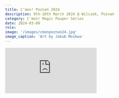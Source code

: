 ```yaml
---
title: C'mon! Poznań 2024
description: 9th-10th March 2024 @ Wilczek, Poznań
category: C'mon! Magic Pauper Series
date: 2024-03-09
role: 
image: '/images/cmonpoznan24.jpg'
image_caption: 'Art by Jakub Moskwa'
---
```


<p><iframe src="https://www.youtube.com/embed/6oEI9N9kGzM" loading="lazy" frameborder="0" allowfullscreen></iframe></p>
